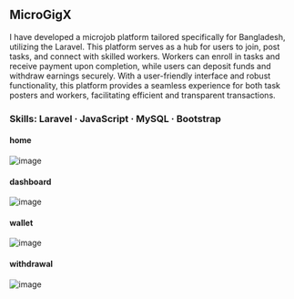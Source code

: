 ## MicroGigX
I have developed a microjob platform tailored specifically for Bangladesh, utilizing the Laravel. This platform serves as a hub for users to join, post tasks, and connect with skilled workers. Workers can enroll in tasks and receive payment upon completion, while users can deposit funds and withdraw earnings securely. With a user-friendly interface and robust functionality, this platform provides a seamless experience for both task posters and workers, facilitating efficient and transparent transactions.

### Skills: Laravel · JavaScript · MySQL · Bootstrap

#### home
![image](https://github.com/muhammadabir64/muhammadabir64/assets/51321911/01d4fa84-f0d9-4d85-af19-d5ed5f622866)

#### dashboard
![image](https://github.com/muhammadabir64/muhammadabir64/assets/51321911/d5b7beb6-6207-4283-a06f-eb7f0f59f6a6)

#### wallet
![image](https://github.com/muhammadabir64/muhammadabir64/assets/51321911/eeea5725-4b63-4018-8a0f-2610e25188bf)

#### withdrawal
![image](https://github.com/muhammadabir64/muhammadabir64/assets/51321911/1f5d0a1a-0c26-4dbb-9306-bf65cc782c80)
